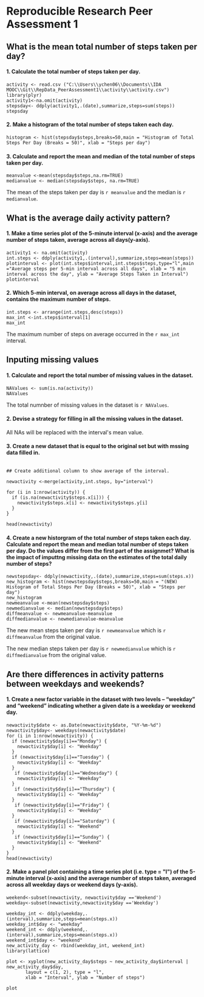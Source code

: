 ﻿Reproducible Research Peer Assessment 1
========================================================
## What is the mean total number of steps taken per day?

#### 1. Calculate the total number of steps taken per day.

```{r}
activity <- read.csv ("C:\\Users\\ychen06\\Documents\\IDA MOOC\\Git\\RepData_PeerAssessment1\\activity\\activity.csv")
library(plyr)
activity1<-na.omit(activity)
stepsday<- ddply(activity1,.(date),summarize,steps=sum(steps))
stepsday
```

#### 2. Make a histogram of the total number of steps taken each day.

```{r}
histogram <- hist(stepsday$steps,breaks=50,main = "Histogram of Total Steps Per Day (Breaks = 50)", xlab = "Steps per day")
```

#### 3. Calculate and report the mean and median of the total number of steps taken per day.

```{r}
meanvalue <-mean(stepsday$steps,na.rm=TRUE)
medianvalue <- median(stepsday$steps, na.rm=TRUE)
```

The mean of the steps taken per day is `r meanvalue` and the median is `r medianvalue`.

## What is the average daily activity pattern?

#### 1. Make a time series plot of the 5-minute interval (x-axis) and the average number of steps taken, average across all days(y-axis).

```{r}
activity1 <- na.omit(activity)
int.steps <- ddply(activity1,.(interval),summarize,steps=mean(steps))
plotinterval <- plot(int.steps$interval,int.steps$steps,type="l",main ="Average steps per 5-min interval across all days", xlab = "5 min interval across the day", ylab = "Average Steps Taken in Interval")
plotinterval
```

#### 2. Which 5-min interval, on average across all days in the dataset, contains the maximum number of steps.

```{r}
int.steps <- arrange(int.steps,desc(steps))
max_int <-int.steps$interval[1]
max_int
```

The maximum number of steps on average occurred in the `r max_int` interval.

## Inputing missing values

#### 1. Calculate and report the total number of missing values in the dataset.
```{r}
NAValues <- sum(is.na(activity))
NAValues
```

The total numnber of missing values in the dataset is `r NAValues`.

#### 2. Devise a strategy for filling in all the missing values in the dataset.

All NAs will be replaced with the interval's mean value.

#### 3. Create a new dataset that is equal to the original set but with mssing data filled in.
```{r}

## Create additional column to show average of the interval.

newactivity <-merge(activity,int.steps, by="interval")

for (i in 1:nrow(activity)) {
  if (is.na(newactivity$steps.x[i])) {
    newactivity$steps.x[i] <- newactivity$steps.y[i]
  }
}

head(newactivity)
```

#### 4. Create a new historgram of the total number of steps taken each day. Calculate and report the mean and median total number of steps taken per day. Do the values differ from the first part of the assignmet? What is the impact of imputtng missing data on the estimates of the total daily number of steps?

```{r}
newstepsday<- ddply(newactivity,.(date),summarize,steps=sum(steps.x))
new_histogram <- hist(newstepsday$steps,breaks=50,main = "(NEW) Histogram of Total Steps Per Day (Breaks = 50)", xlab = "Steps per day")
new_histogram
newmeanvalue <-mean(newstepsday$steps)
newmedianvalue <- median(newstepsday$steps)
diffmeanvalue <- newmeanvalue-meanvalue
diffmedianvalue <- newmedianvalue-meanvalue
```

The new mean steps taken per day is `r newmeanvalue` which is `r diffmeanvalue` from the original value.

The new median steps taken per day is `r newmedianvalue` which is `r diffmedianvalue` from the original value.

## Are there differences in activity patterns between weekdays and weekends?

#### 1. Create a new factor variable in the dataset with two levels – “weekday” and “weekend” indicating whether a given date is a weekday or weekend day.

```{r}
newactivity$date <- as.Date(newactivity$date, "%Y-%m-%d")
newactivity$day<- weekdays(newactivity$date)
for (i in 1:nrow(newactivity)) {
  if (newactivity$day[i]=="Monday") {
    newactivity$day[i] <- "Weekday"
  }
  if (newactivity$day[i]=="Tuesday") {
    newactivity$day[i] <- "Weekday"
  }
   if (newactivity$day[i]=="Wednesday") {
    newactivity$day[i] <- "Weekday"
  }
   if (newactivity$day[i]=="Thursday") {
    newactivity$day[i] <- "Weekday"
  }
   if (newactivity$day[i]=="Friday") {
    newactivity$day[i] <- "Weekday"
  }
   if (newactivity$day[i]=="Saturday") {
    newactivity$day[i] <- "Weekend"
  }
   if (newactivity$day[i]=="Sunday") {
    newactivity$day[i] <- "Weekend"
  }
}
head(newactivity)
```

#### 2. Make a panel plot containing a time series plot (i.e. type = "l") of the 5-minute interval (x-axis) and the average number of steps taken, averaged across all weekday days or weekend days (y-axis). 

```{r}
weekend<-subset(newactivity, newactivity$day =='Weekend')
weekday<-subset(newactivity,newactivity$day =='Weekday')

weekday_int <- ddply(weekday,.(interval),summarize,steps=mean(steps.x))
weekday_int$day <- "weekday"
weekend_int <- ddply(weekend,.(interval),summarize,steps=mean(steps.x))
weekend_int$day <- "weekend"
new_activity_day <- rbind(weekday_int, weekend_int)
library(lattice)

plot <- xyplot(new_activity_day$steps ~ new_activity_day$interval | new_activity_day$day, 
       layout = c(1, 2), type = "l", 
       xlab = "Interval", ylab = "Number of steps")

plot

